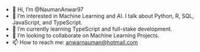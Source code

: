 - 👋 Hi, I’m @NaumanAnwar97
- 👀 I’m interested in Machine Learning and AI. I talk about Python, R, SQL, JavaScript, and TypeScript.
- 🌱 I’m currently learning TypeScript and full-stake development.
- 💞️ I’m looking to collaborate on Machine Learning Projects.
- 📫 How to reach me: anwarnauman@hotmail.com

<!---
NaumanAnwar97/NaumanAnwar97 is a ✨ special ✨ repository because its `README.md` (this file) appears on your GitHub profile.
You can click the Preview link to take a look at your changes.
--->
